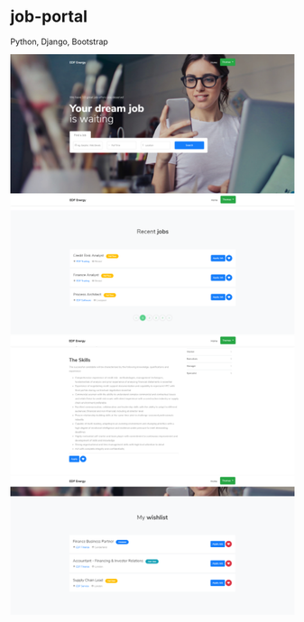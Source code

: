 # job-portal
Python, Django, Bootstrap


![ScreenShot](https://github.com/Eligiusz7/job-portal/blob/master/main.PNG)
![ScreenShot](https://github.com/Eligiusz7/job-portal/blob/master/jobs.PNG)
![ScreenShot](https://github.com/Eligiusz7/job-portal/blob/master/job.PNG)
![ScreenShot](https://github.com/Eligiusz7/job-portal/blob/master/wishlist.PNG)
